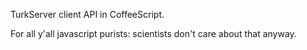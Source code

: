 TurkServer client API in CoffeeScript.

For all y'all javascript purists: scientists don't care about that anyway.
